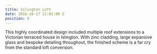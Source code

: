 ```yaml
---
title: Islington Loft
date: 2016-10-17 21:01:00 Z
position: 5
---
```


This highly coordinated design included multiple roof extensions to a Victorian terraced house in Islington. With zinc cladding, large expansive glass and bespoke detailing throughout, the finished scheme is a far cry from the standard loft conversion.